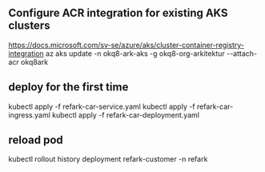 ## Configure ACR integration for existing AKS clusters
https://docs.microsoft.com/sv-se/azure/aks/cluster-container-registry-integration
az aks update -n okq8-ark-aks -g okq8-org-arkitektur --attach-acr okq8ark

## deploy for the first time
kubectl apply -f refark-car-service.yaml
kubectl apply -f refark-car-ingress.yaml
kubectl apply -f refark-car-deployment.yaml


## reload pod
kubectl rollout history deployment refark-customer -n refark
